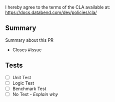 I hereby agree to the terms of the CLA available at: https://docs.databend.com/dev/policies/cla/

## Summary

Summary about this PR

- Closes #issue

## Tests
- [ ] Unit Test
- [ ] Logic Test
- [ ] Benchmark Test
- [ ] No Test  - _Explain why_
